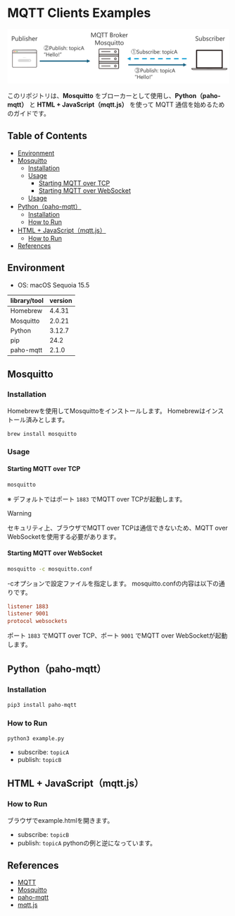 # MQTT Clients Examples
![mqtt-image](https://raw.githubusercontent.com/kobayashiry0/mqtt-clients-examples/refs/heads/main/images/mqttexample.png)

このリポジトリは、**Mosquitto** をブローカーとして使用し、**Python（paho-mqtt）** と **HTML + JavaScript（mqtt.js）** を使って MQTT 通信を始めるためのガイドです。

## Table of Contents

- [Environment](#environment)
- [Mosquitto](#mosquitto)
  - [Installation](#installation)
  - [Usage](#usage-1)
    - [Starting MQTT over TCP](#starting-mqtt-over-tcp)
    - [Starting MQTT over WebSocket](#starting-mqtt-over-websocket)
  - [Usage](#usage)
- [Python（paho-mqtt）](#pythonpaho-mqtt)
  - [Installation](#installation-1)
  - [How to Run](#how-to-run)
- [HTML + JavaScript（mqtt.js）](#html--javascriptmqttjs)
  - [How to Run](#how-to-run-1)
- [References](#references)

## Environment
- OS: macOS Sequoia 15.5 

| library/tool | version  |
| --------- | ------ |
| Homebrew | 4.4.31  |
| Mosquitto | 2.0.21 |
| Python    | 3.12.7 |
| pip       | 24.2   |
| paho-mqtt | 2.1.0  |

## Mosquitto

### Installation
Homebrewを使用してMosquittoをインストールします。
Homebrewはインストール済みとします。

```zsh
brew install mosquitto
````

### Usage

#### Starting MQTT over TCP
```zsh
mosquitto
```

※ デフォルトではポート `1883` でMQTT over TCPが起動します。

> [!Warning]
> セキュリティ上、ブラウザでMQTT over TCPは通信できないため、MQTT over WebSocketを使用する必要があります。


#### Starting MQTT over WebSocket
```zsh
mosquitto -c mosquitto.conf
```
-cオプションで設定ファイルを指定します。
mosquitto.confの内容は以下の通りです。

```conf
listener 1883
listener 9001
protocol websockets
```
ポート `1883` でMQTT over TCP、ポート `9001` でMQTT over WebSocketが起動します。 

## Python（paho-mqtt）

### Installation

```zsh
pip3 install paho-mqtt
```

### How to Run
```zsh
python3 example.py
```
* subscribe: `topicA`
* publish: `topicB`

## HTML + JavaScript（mqtt.js）
### How to Run
ブラウザでexample.htmlを開きます。
* subscribe: `topicB`
* publish: `topicA`
pythonの例と逆になっています。

## References
- [MQTT](https://mqtt.org/)
- [Mosquitto](https://mosquitto.org/)
- [paho-mqtt](https://pypi.org/project/paho-mqtt/)
- [mqtt.js](https://github.com/mqttjs)
